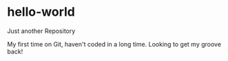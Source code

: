 # hello-world
Just another Repository

My first time on Git, haven't coded in a long time. Looking to get my groove back!
